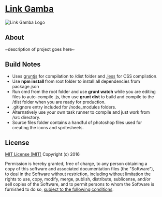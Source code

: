 # [Link Gamba](http://www.dit.red/gamba/)

![Link Gamba Logo](https://github.com/chrisnic/linkgamba/blob/master/preview.jpg "")

## About

~description of project goes here~

## Build Notes

- Uses [gruntjs](http://gruntjs.com/) for compilation to /dist folder and [.less](lesscss.org/) for CSS compilation. 
- Use **npm install** from root folder to install all dependencies from package.json
- Run cmd from the root folder and use **grunt watch** while you are editing files to auto-compile .js, then use **grunt dist** to build and compile to the /dist folder when you are ready for production.
- .gitignore entry included for /node_modules folders.
- Alternatively use your own task runner to compile and just work from /src directory. 
- Source files folder contains a handful of photoshop files used for creating the icons and spritesheets.

## License

[MIT License (MIT)](https://opensource.org/licenses/MIT)
Copyright (c) 2016

Permission is hereby granted, free of charge, to any person obtaining a copy of this software and associated documentation files (the "Software"), to deal in the Software without restriction, including without limitation the rights to use, copy, modify, merge, publish, distribute, sublicense, and/or sell copies of the Software, and to permit persons to whom the Software is furnished to do so, [subject to the following conditions](https://opensource.org/licenses/MIT).
